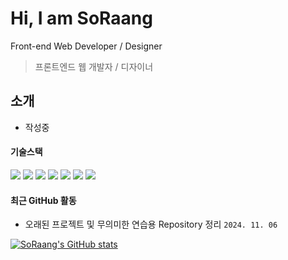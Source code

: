 # Hi, I am SoRaang
Front-end Web Developer / Designer
> 프론트엔드 웹 개발자 / 디자이너

## 소개

- 작성중


#### 기술스택

<img src="https://img.shields.io/badge/HTML5-E34F26?style=flat&logo=HTML5&logoColor=white"/> <img src="https://img.shields.io/badge/CSS3-1572B6?style=flat&logo=CSS3&logoColor=white"/> <img src="https://img.shields.io/badge/JavaScript-F7Df1E?style=flat&logo=JavaScript&logoColor=white"/> <img src="https://img.shields.io/badge/jQuery-0769AD?style=flat&logo=jQuery&logoColor=white"/> <img src="https://img.shields.io/badge/Visual Studio Code-007ACC?style=flat&logo=Visual Studio Code&logoColor=white"/> <img src="https://img.shields.io/badge/GitHub-181717?style=flat&logo=GitHub&logoColor=white"/> <img src="https://img.shields.io/badge/Discord-5865F2?style=flat&logo=Discord&logoColor=white"/>


#### 최근 GitHub 활동

- 오래된 프로젝트 및 무의미한 연습용 Repository 정리 `2024. 11. 06`


[![SoRaang's GitHub stats](https://github-readme-stats.vercel.app/api?username=SoRaang)](https://github.com/anuraghazra/github-readme-stats)
